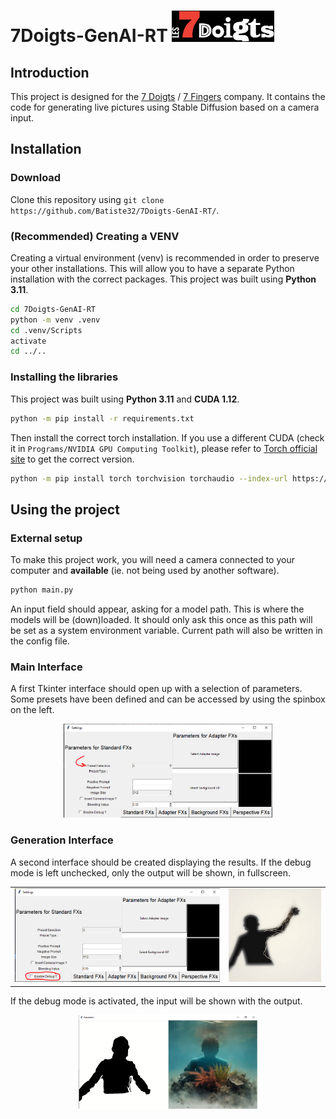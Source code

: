 ﻿# 7Doigts-GenAI-RT <img src="/assets/Lab7_BlancRouge.png" alt="Logo for the 7 Fingers" height="50" />


## Introduction

This project is designed for the [7 Doigts](https://7doigts.com/) / [7 Fingers](https://7fingers.com/) company.
It contains the code for generating live pictures using Stable Diffusion based on a camera input.

## Installation

### Download

Clone this repository using `git clone https://github.com/Batiste32/7Doigts-GenAI-RT/`.

### (Recommended) Creating a VENV

Creating a virtual environment (venv) is recommended in order to preserve your other installations.
This will allow you to have a separate Python installation with the correct packages.
This project was built using **Python 3.11**.

```bash
cd 7Doigts-GenAI-RT
python -m venv .venv
cd .venv/Scripts
activate
cd ../..
```

### Installing the libraries

This project was built using **Python 3.11** and **CUDA 1.12**.

```bash
python -m pip install -r requirements.txt
```

Then install the correct torch installation. If you use a different CUDA (check it in `Programs/NVIDIA GPU Computing Toolkit`), please refer to [Torch official site](https://pytorch.org/get-started/locally/) to get the correct version.

```bash
python -m pip install torch torchvision torchaudio --index-url https://download.pytorch.org/whl/cu121
```

## Using the project

### External setup

To make this project work, you will need a camera connected to your computer and **available**
(ie. not being used by another software).

```bash
python main.py
```

An input field should appear, asking for a model path. This is where the models will be (down)loaded. It should only ask this once as this path will be set as a system environment variable. Current path will also be written in the config file.

### Main Interface

A first Tkinter interface should open up with a selection of parameters.
Some presets have been defined and can be accessed by using the spinbox on the left.

<p align="center">
    <img src="/assets/screen-preset.PNG" alt="Location of the preset selection button" height="150"/>
</p>

### Generation Interface

A second interface should be created displaying the results.
If the debug mode is left unchecked, only the output will be shown, in fullscreen.

<table align="center">
<tr>
<td><img src="./assets/screen-debug.PNG" alt="Location of the debug checkbox" height="150"/></td>
<td><img src="./assets/screen-preview.PNG" alt="Preview of the output" height="150"/></td>
</tr>
</table>

If the debug mode is activated, the input will be shown with the output.

<p align="center">
    <img src="/assets/screen-preview-debug.PNG" alt="Preview in debug mode" height="150"/>
</p>